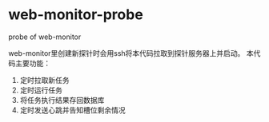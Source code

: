 # web-monitor-probe
probe of web-monitor

web-monitor里创建新探针时会用ssh将本代码拉取到探针服务器上并启动。
本代码主要功能：
1. 定时拉取新任务
2. 定时运行任务
3. 将任务执行结果存回数据库
4. 定时发送心跳并告知槽位剩余情况
